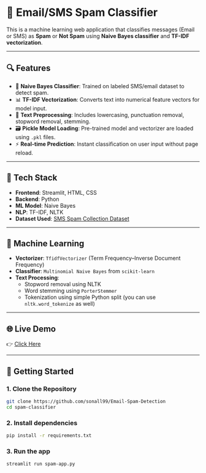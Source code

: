 # 📩 Email/SMS Spam Classifier

This is a machine learning web application that classifies messages (Email or SMS) as **Spam** or **Not Spam** using **Naive Bayes classifier** and **TF-IDF vectorization**.  

---

## 🔍 Features

- 🧠 **Naive Bayes Classifier**: Trained on labeled SMS/email dataset to detect spam.
- 📊 **TF-IDF Vectorization**: Converts text into numerical feature vectors for model input.
- 🧹 **Text Preprocessing**: Includes lowercasing, punctuation removal, stopword removal, stemming.
- 🗃️ **Pickle Model Loading**: Pre-trained model and vectorizer are loaded using `.pkl` files.
- ⚡ **Real-time Prediction**: Instant classification on user input without page reload.

---

## 🧰 Tech Stack

- **Frontend**: Streamlit, HTML, CSS
- **Backend**: Python
- **ML Model**: Naive Bayes
- **NLP**: TF-IDF, NLTK
- **Dataset Used**: [SMS Spam Collection Dataset](https://www.kaggle.com/datasets/uciml/sms-spam-collection-dataset)

---
## 🧠 Machine Learning

- **Vectorizer**: `TfidfVectorizer` (Term Frequency–Inverse Document Frequency)
- **Classifier**: `Multinomial Naive Bayes` from `scikit-learn`
- **Text Processing**:
  - Stopword removal using NLTK
  - Word stemming using `PorterStemmer`
  - Tokenization using simple Python split (you can use `nltk.word_tokenize` as well)

---
## 🌐 Live Demo
👉 [Click Here](https://email-spam-detection-99.streamlit.app/)

---

## 🚀 Getting Started

### 1. Clone the Repository

```bash
git clone https://github.com/sonall99/Email-Spam-Detection
cd spam-classifier
```
### 2. Install dependencies
```bash
pip install -r requirements.txt
```
### 3. Run the app
```bash
streamlit run spam-app.py
```
